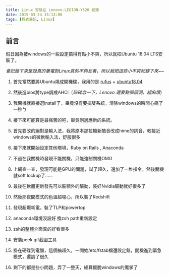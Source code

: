 ```yaml
---
title: Linux 安裝在 Lenovo-LEGION-Y520 紀錄
date: 2019-03-24 15:13:00
tags: [程式筆記, Linux]
---
```

## **前言**
假日因為被windows的一些設定搞得有點小不爽，所以就把Ubuntu 18.04 LTS安裝了。

*會記錄下來是說真的筆電對Linux真的不夠友善，所以我把這些小不爽紀錄下來~~*
<!-- more -->
1. 首先當然要將Ubuntu燒成開機碟，我用的是 [rufus](https://rufus.ie/) + [ubuntu18.04](http://releases.ubuntu.com/18.04/)

2. 然後進bios將type調成AHCI（*碎碎念一下，Lenovo 還要點那個洞，超麻煩*）

3. 我開機就直接選install了，畢竟沒有要搞雙系統，清除windows的瞬間心痛了一秒ㄅ

4. 接下來可能算是最痛苦的吧，畢竟剛適應新的系統。

5. 首先要改的絕對是輸入法，我將原本那拉機新酷音改成hime的詞音，較接近windows的微軟輸入法，舒服很多

6. 接下來就開始設定其他環境，Ruby on Rails , Anaconda

7. 不過在我關機時發現不能關機，只能強制關機OMG

8. 上網查一查，發現可能是GPU的問題，試了超久，還加了一堆指令，然後關機就soft lockup了......

9. 最後在軟體更新發先可以裝額外的驅動，裝好Nvidia驅動就好很多了

10. 然後那夜間模式的色溫超噁心，所以裝了Redshift

11. 發現超爆耗電，裝了TLP和powertop

12. anaconda環境沒設好 換zsh path重新設定

13. zsh的整體介面真的好看很多

14. 安裝peek gif截圖工具

15. 掛在硬碟到電腦，這個搞超久，一開始/etc/fstab檔還設定錯，開機進到緊急模式，還調了很久

16. 剩下的都是些小問題，弄了一整天，總算擺脫windows的魔掌了